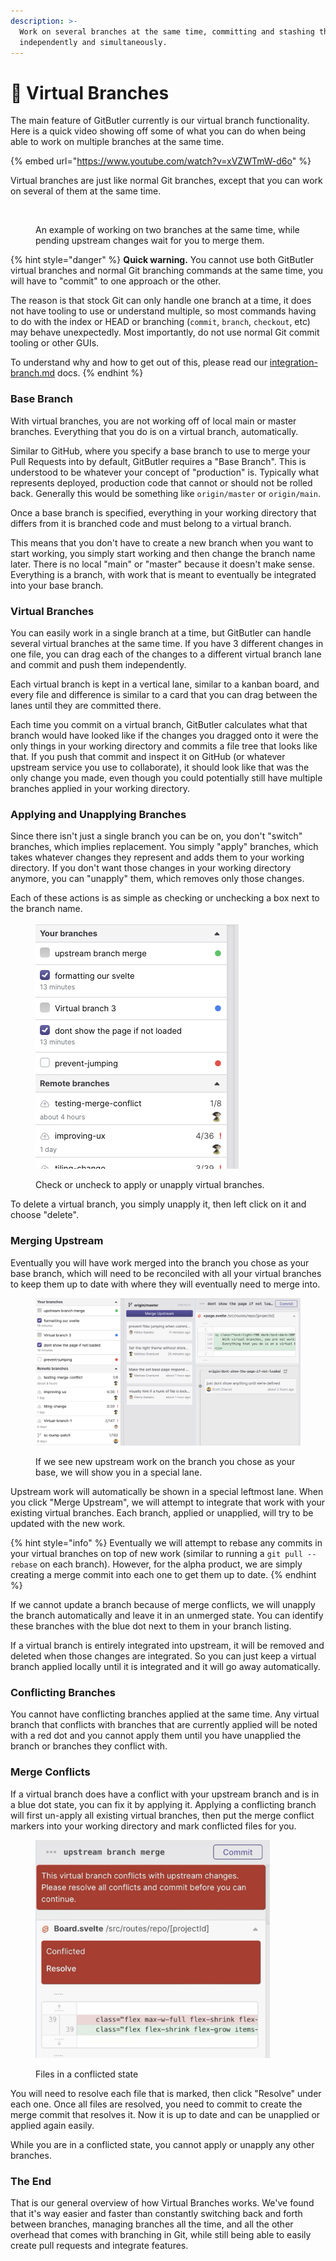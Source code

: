 ```yaml
---
description: >-
  Work on several branches at the same time, committing and stashing them
  independently and simultaneously.
---
```


# 🌳 Virtual Branches

The main feature of GitButler currently is our virtual branch functionality. Here is a quick video showing off some of what you can do when being able to work on multiple branches at the same time.

{% embed url="https://www.youtube.com/watch?v=xVZWTmW-d6o" %}

Virtual branches are just like normal Git branches, except that you can work on several of them at the same time.&#x20;

<figure><img src="../../.gitbook/assets/CleanShot 2023-07-24 at 15.07.10@2x.png" alt=""><figcaption><p>An example of working on two branches at the same time, while pending upstream changes wait for you to merge them.</p></figcaption></figure>

{% hint style="danger" %}
**Quick warning.** You cannot use both GitButler virtual branches and normal Git branching commands at the same time, you will have to "commit" to one approach or the other.&#x20;

The reason is that stock Git can only handle one branch at a time, it does not have tooling to use or understand multiple, so most commands having to do with the index or HEAD or branching (`commit`, `branch`, `checkout`, etc) may behave unexpectedly. Most importantly, do not use normal Git commit tooling or other GUIs.&#x20;

To understand why and how to get out of this, please read our [integration-branch.md](integration-branch.md "mention") docs.
{% endhint %}

### Base Branch

With virtual branches, you are not working off of local main or master branches. Everything that you do is on a virtual branch, automatically.&#x20;

Similar to GitHub, where you specify a base branch to use to merge your Pull Requests into by default, GitButler requires a "Base Branch". This is understood to be whatever your concept of "production" is. Typically what represents deployed, production code that cannot or should not be rolled back. Generally this would be something like `origin/master` or `origin/main`.

Once a base branch is specified, everything in your working directory that differs from it is branched code and must belong to a virtual branch.

This means that you don't have to create a new branch when you want to start working, you simply start working and then change the branch name later. There is no local "main" or "master" because it doesn't make sense. Everything is a branch, with work that is meant to eventually be integrated into your base branch.

### Virtual Branches

You can easily work in a single branch at a time, but GitButler can handle several virtual branches at the same time. If you have 3 different changes in one file, you can drag each of the changes to a different virtual branch lane and commit and push them independently.

Each virtual branch is kept in a vertical lane, similar to a kanban board, and every file and difference is similar to a card that you can drag between the lanes until they are committed there.

Each time you commit on a virtual branch, GitButler calculates what that branch would have looked like if the changes you dragged onto it were the only things in your working directory and commits a file tree that looks like that. If you push that commit and inspect it on GitHub (or whatever upstream service you use to collaborate), it should look like that was the only change you made, even though you could potentially still have multiple branches applied in your working directory.

### Applying and Unapplying Branches

Since there isn't just a single branch you can be on, you don't "switch" branches, which implies replacement. You simply "apply" branches, which takes whatever changes they represent and adds them to your working directory. If you don't want those changes in your working directory anymore, you can "unapply" them, which removes only those changes.

Each of these actions is as simple as checking or unchecking a box next to the branch name.

<figure><img src="../../.gitbook/assets/CleanShot 2023-07-24 at 15.24.22@2x.png" alt="" width="325"><figcaption><p>Check or uncheck to apply or unapply virtual branches.</p></figcaption></figure>

To delete a virtual branch, you simply unapply it, then left click on it and choose "delete".

### Merging Upstream

Eventually you will have work merged into the branch you chose as your base branch, which will need to be reconciled with all your virtual branches to keep them up to date with where they will eventually need to merge into.

<figure><img src="../../.gitbook/assets/CleanShot 2023-07-24 at 15.27.05@2x.png" alt=""><figcaption><p>If we see new upstream work on the branch you chose as your base, we will show you in a special lane.</p></figcaption></figure>

Upstream work will automatically be shown in a special leftmost lane. When you click "Merge Upstream", we will attempt to integrate that work with your existing virtual branches. Each branch, applied or unapplied, will try to be updated with the new work.

{% hint style="info" %}
Eventually we will attempt to rebase any commits in your virtual branches on top of new work (similar to running a `git pull --rebase` on each branch). However, for the alpha product, we are simply creating a merge commit into each one to get them up to date.
{% endhint %}

If we cannot update a branch because of merge conflicts, we will unapply the branch automatically and leave it in an unmerged state. You can identify these branches with the blue dot next to them in your branch listing.

If a virtual branch is entirely integrated into upstream, it will be removed and deleted when those changes are integrated. So you can just keep a virtual branch applied locally until it is integrated and it will go away automatically.

### Conflicting Branches

You cannot have conflicting branches applied at the same time. Any virtual branch that conflicts with branches that are currently applied will be noted with a red dot and you cannot apply them until you have unapplied the branch or branches they conflict with.

### Merge Conflicts

If a virtual branch does have a conflict with your upstream branch and is in a blue dot state, you can fix it by applying it. Applying a conflicting branch will first un-apply all existing virtual branches, then put the merge conflict markers into your working directory and mark conflicted files for you.

<figure><img src="../../.gitbook/assets/CleanShot 2023-07-24 at 15.38.30@2x.png" alt="" width="375"><figcaption><p>Files in a conflicted state</p></figcaption></figure>

You will need to resolve each file that is marked, then click "Resolve" under each one. Once all files are resolved, you need to commit to create the merge commit that resolves it. Now it is up to date and can be unapplied or applied again easily.

While you are in a conflicted state, you cannot apply or unapply any other branches.

### The End

That is our general overview of how Virtual Branches works. We've found that it's way easier and faster than constantly switching back and forth between branches, managing branches all the time, and all the other overhead that comes with branching in Git, while still being able to easily create pull requests and integrate features.
